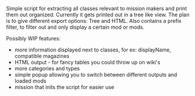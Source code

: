 Simple script for extracting all classes relevant to mission makers and print them out organized.
Currently it gets printed out in a tree like view. The plan is to give different export options: Tree and HTML.
Also contains a prefix filter, to filter out and only display a certain mod or mods.

Possibly WIP features:
- more information displayed next to classes, for ex: displayName, compatible magazines
- HTML output - for fancy tables you could throw up on wiki's
- more categories and types
- simple popup allowing you to switch between different outputs and loaded mods
- mission that inits the script for easier use